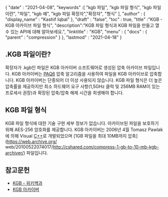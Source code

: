{
  "date" : "2021-04-08",
  "keywords" :[ "kgb 파일", "kgb 파일 형식", "kgb 파일이란", "파일", "kgb 예", "kgb 파일 확장자","확장자", "형식" ],
  "author" : {
    "display_name" : "Kashif Iqbal"
},
  "draft" : "false",
  "toc" : true,
  "title" :"KGB - KGB 아카이브 파일 형식",
  "description":"KGB 파일 형식과 KGB 파일을 만들고 열 수 있는 API에 대해 알아보세요.",
  "linktitle" : "KGB",
  "menu" : {
    "docs" : {
      "parent" : "compression"
}
},
  "lastmod" : "2021-04-18"
}

## .KGB 파일이란?

확장자가 .kgb인 파일은 KGB 아카이버 소프트웨어로 생성된 압축 아카이브 파일입니다. KGB 아카이버는 [PAQ6](https://en.wikipedia.org/wiki/PAQ6) 압축 알고리즘을 사용하여 파일을 KGB 아카이브로 압축합니다. KGB 아카이버는 단종되어 더 이상 사용되지 않습니다. KGB 파일 형식은 더 높은 압축률을 제공하지만 최소 하드웨어 요구 사항(1,5GHz 클럭 및 256MB RAM이 있는 프로세서 권장)과 확장된 압축/압축 해제 시간을 희생해야 합니다.

## KGB 파일 형식

KGB 파일 형식에 대한 기술 구현 세부 정보가 없습니다. 아카이브된 파일을 보호하기 위해 AES-256 암호화를 제공합니다. KGB 아카이버는 2006년 4월 Tomasz Pawlak에 의해 Visual [C++](/ko/programming/cpp/)로 개발되었으며 [1GB 파일을 최대 10MB까지 압축](https://web.archive.org/ web/20100522074017/http://cshared.com/compress-1-gb-to-10-mb-kgb-archiver/) 파일입니다.

## 참고문헌

* [KGB - 위키백과](https://en.wikipedia.org/wiki/KGB_Archiver)
* [KGB 아카이버](https://sourceforge.net/projects/kgbarchiver/)

